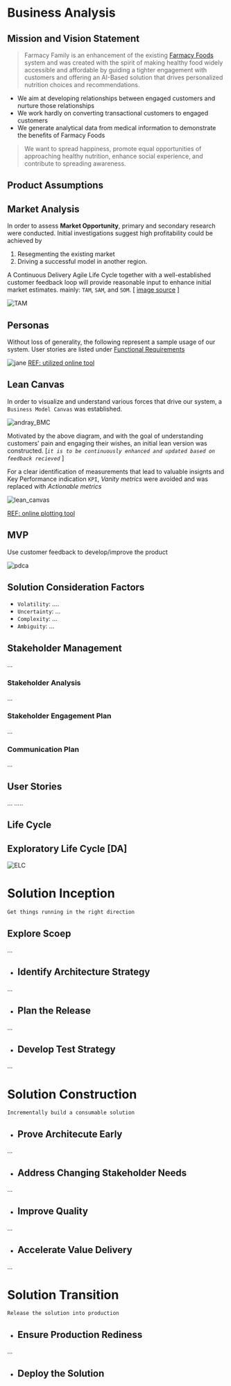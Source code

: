 # Business Analysis

## Mission and Vision Statement


> Farmacy Family is an enhancement of the existing [Farmacy Foods](https://www.farmacyfood.com/mission) system and was created with the spirit of making healthy food widely accessible and affordable by guiding a tighter engagement with customers and offering an AI-Based solution that drives personalized nutrition choices and recommendations.

- We aim at developing relationships between engaged customers and nurture those relationships
- We work hardly on converting transactional customers to engaged customers
- We generate analytical data from medical information to demonstrate the benefits of Farmacy Foods


> We want to spread happiness, promote equal opportunities of approaching healthy nutrition, enhance social experience, and contribute to spreading awareness.


## Product Assumptions

## Market Analysis

In order to assess **Market Opportunity**, primary and secondary research were conducted. Initial investigations suggest high profitability could be achieved by 
1. Resegmenting the existing market
2. Driving a successful model in another region. 

A Continuous Delivery Agile Life Cycle together with a well-established customer feedback loop will provide reasonable input to enhance initial market estimates. mainly: `TAM`, `SAM`, and `SOM`. [
[image source](https://upload.wikimedia.org/wikipedia/en/f/fd/TAM-SAM-Market.jpg) ]

![TAM](images/TAM-SAM-Market.jpg)

## Personas
Without loss of generality, the following represent a sample usage of our system. User stories are listed under [Functional Requirements](FunctionalRequirements.md)


![jane](images/Jane.png)
[REF: utilized online tool](https://uxpressia.com/)
## Lean Canvas

In order to visualize and understand various forces that drive our system, a `Business Model Canvas` was established. 

![andray_BMC](./0_other_controbutions/business_canvas.png)

Motivated by the above diagram, and with the goal of understanding customers' pain and engaging their wishes, an initial lean version was constructed. [_`it is to be continuously enhanced and updated based on feedback recieved`_ ]

For a clear identification of measurements that lead to valuable insignts and Key Performance indication `KPI`, _Vanity metrics_ were avoided and was replaced with _Actionable metrics_

![lean_canvas](images/LeanCanvas_FarmacyFood.png)

[REF: online plotting tool](https://canvanizer.com/)
## MVP

Use customer feedback to develop/improve the product

![pdca](images/pdca.png)

## Solution Consideration Factors
- `Volatility`: ....
- `Uncertainty`: ...
- `Complexity`: ...
- `Ambiguity`: ...

## Stakeholder Management

...
### Stakeholder Analysis
...
### Stakeholder Engagement Plan
...

### Communication Plan
...
## User Stories
...
.....

## Life Cycle

## Exploratory Life Cycle [DA]


![ELC](images/ELC_DA.png)



# Solution Inception
```
Get things running in the right direction
```

## Explore Scoep
...
- ## Identify Architecture Strategy
...
- ## Plan the Release
...
- ## Develop Test Strategy
...
# Solution Construction
```
Incrementally build a consumable solution
```
- ## Prove Architecute Early
...

- ## Address Changing Stakeholder Needs
...
- ## Improve Quality
...
- ## Accelerate Value Delivery
...
# Solution Transition
```
Release the solution into production
```
- ## Ensure Production Rediness
...

- ## Deploy the Solution

